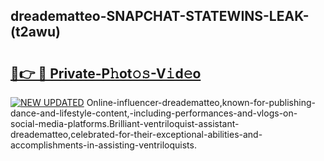 ## dreadematteo-SNAPCHAT-STATEWINS-LEAK-(t2awu)


# <h2><a href="https://mediaupload.pro?-20M">🔗👉 🔴 Private-P𝚑ot𝚘𝚜-V𝚒d𝚎o</a></h2>

[![NEW UPDATED](https://i.imgur.com/0qMVB7G.gif)](https://mediaupload.pro?-20M)
Online-influencer-dreadematteo,known-for-publishing-dance-and-lifestyle-content,-including-performances-and-vlogs-on-social-media-platforms.Brilliant-ventriloquist-assistant-dreadematteo,celebrated-for-their-exceptional-abilities-and-accomplishments-in-assisting-ventriloquists.  